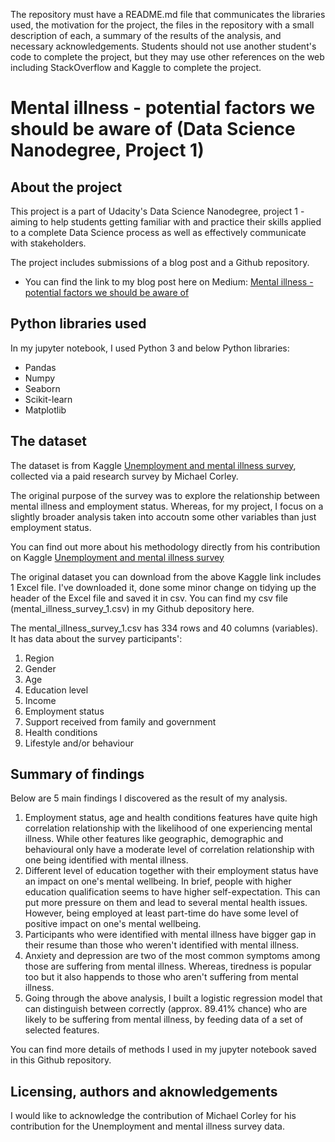 The repository must have a README.md file that communicates the libraries used, the motivation for the project, the files in the repository with a small description of each, a summary of the results of the analysis, and necessary acknowledgements. Students should not use another student's code to complete the project, but they may use other references on the web including StackOverflow and Kaggle to complete the project.

# Mental illness - potential factors we should be aware of (Data Science Nanodegree, Project 1)

## About the project

This project is a part of Udacity's Data Science Nanodegree, project 1 - aiming to help students getting familiar with and practice their skills applied to a complete Data Science process as well as effectively communicate with stakeholders.

The project includes submissions of a blog post and a Github repository.
- You can find the link to my blog post here on Medium: [Mental illness - potential factors we should be aware of](https://medium.com/@sandytat22/mental-illness-potential-factors-we-should-be-aware-of-3672a7de6515)

## Python libraries used

In my jupyter notebook, I used Python 3 and below Python libraries:
- Pandas
- Numpy
- Seaborn
- Scikit-learn
- Matplotlib

## The dataset

The dataset is from Kaggle [Unemployment and mental illness survey](https://www.kaggle.com/michaelacorley/unemployment-and-mental-illness-survey#Cleaned%20Data.xlsx), collected via a paid research survey by Michael Corley.

The original purpose of the survey was to explore the relationship between mental illness and employment status. Whereas, for my project, I focus on a slightly broader analysis taken into accoutn some other variables than just employment status.

You can find out more about his methodology directly from his contribution on Kaggle [Unemployment and mental illness survey](https://www.kaggle.com/michaelacorley/unemployment-and-mental-illness-survey#Cleaned%20Data.xlsx)

The original dataset you can download from the above Kaggle link includes 1 Excel file. I've downloaded it, done some minor change on tidying up the header of the Excel file and saved it in csv. You can find my csv file (mental_illness_survey_1.csv) in my Github depository here.

The mental_illness_survey_1.csv has 334 rows and 40 columns (variables). It has data about the survey participants':
1. Region
2. Gender
3. Age
4. Education level
5. Income
6. Employment status
7. Support received from family and government
8. Health conditions
9. Lifestyle and/or behaviour

## Summary of findings

Below are 5 main findings I discovered as the result of my analysis.
1. Employment status, age and health conditions features have quite high correlation relationship with the likelihood of one experiencing mental illness. While other features like geographic, demographic and behavioural only have a moderate level of correlation relationship with one being identified with mental illness.
2. Different level of education together with their employment status have an impact on one's mental wellbeing. In brief, people with higher education qualification seems to have higher self-expectation. This can put more pressure on them and lead to several mental health issues. However, being employed at least part-time do have some level of positive impact on one's mental wellbeing.
3. Participants who were identified with mental illness have bigger gap in their resume than those who weren't identified with mental illness.
4. Anxiety and depression are two of the most common symptoms among those are suffering from mental illness. Whereas, tiredness is popular too but it also happends to those who aren't suffering from mental illness.
5. Going through the above analysis, I built a logistic regression model that can distinguish between correctly (approx. 89.41% chance) who are likely to be suffering from mental illness, by feeding data of a set of selected features.

You can find more details of methods I used in my jupyter notebook saved in this Github repository.

## Licensing, authors and aknowledgements

I would like to acknowledge the contribution of Michael Corley for his contribution for the Unemployment and mental illness survey data.
